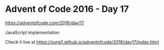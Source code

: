 # Advent of Code 2016 - Day 17

https://adventofcode.com/2016/day/17

JavaScript implementation

Check it live at https://surgi1.github.io/adventofcode/2016/day17/index.html